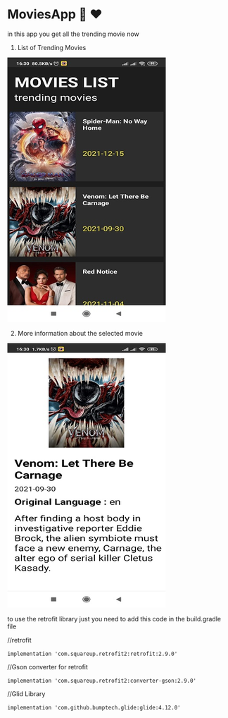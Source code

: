 # MoviesApp 🎥 ❤️
in this app you get all the trending movie now

1. List of Trending Movies 

![](https://github.com/LenouarMiloud/MoviesApp/blob/main/ScreenShots/Screenshot1.jpg)

2. More information about the selected movie 

![](https://github.com/LenouarMiloud/MoviesApp/blob/main/ScreenShots/Screenshot2.jpg)


to use the retrofit library just you need to add this code in the build.gradle file

  //retrofit
  
    implementation 'com.squareup.retrofit2:retrofit:2.9.0'
  
  //Gson converter for retrofit
  
    implementation 'com.squareup.retrofit2:converter-gson:2.9.0'
  
  //Glid Library
  
    implementation 'com.github.bumptech.glide:glide:4.12.0'



